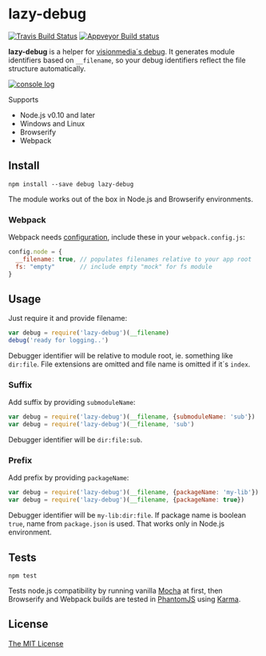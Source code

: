 # lazy-debug

[![Travis Build Status](https://travis-ci.org/apihlaja/lazy-debug.svg?branch=master)](https://travis-ci.org/apihlaja/lazy-debug) [![Appveyor Build status](https://ci.appveyor.com/api/projects/status/yihkfbm7e89h1ngf/branch/master?svg=true)](https://ci.appveyor.com/project/apihlaja/lazy-debug/branch/master)

**lazy-debug** is a helper for [visionmedia´s debug](https://github.com/visionmedia/debug). It generates module identifiers based on `__filename`, so your debug identifiers reflect the file structure automatically.

[![console log](https://raw.githubusercontent.com/apihlaja/lazy-debug/master/examples/express/output.png?raw=true)](https://github.com/apihlaja/lazy-debug/tree/master/examples/express)

Supports

  * Node.js v0.10 and later
  * Windows and Linux
  * Browserify
  * Webpack

## Install

`npm install --save debug lazy-debug`

The module works out of the box in Node.js and Browserify environments. 


### Webpack

Webpack needs [configuration](https://webpack.github.io/docs/configuration.html#node), include these in your `webpack.config.js`:

```javascript
config.node = {
  __filename: true, // populates filenames relative to your app root
  fs: "empty"       // include empty "mock" for fs module
}
```

## Usage

Just require it and provide filename:

```javascript
var debug = require('lazy-debug')(__filename)
debug('ready for logging..')
```
Debugger identifier will be relative to module root, ie. something like `dir:file`. File extensions are omitted and file name is omitted if it´s `index`.


### Suffix

Add suffix by providing `submoduleName`:

```javascript
var debug = require('lazy-debug')(__filename, {submoduleName: 'sub'})
var debug = require('lazy-debug')(__filename, 'sub')
```
Debugger identifier will be `dir:file:sub`.


### Prefix

Add prefix by providing `packageName`:

```javascript
var debug = require('lazy-debug')(__filename, {packageName: 'my-lib'})
var debug = require('lazy-debug')(__filename, {packageName: true})
```

Debugger identifier will be `my-lib:dir:file`. If package name is boolean `true`, name from `package.json` is used. That works only in Node.js environment.


## Tests

`npm test`

Tests node.js compatibility by running vanilla [Mocha](https://mochajs.org/) at first, then Browserify and Webpack builds are tested in [PhantomJS](http://phantomjs.org/) using [Karma](http://karma-runner.github.io/).


## License

[The MIT License](LICENSE.md)
